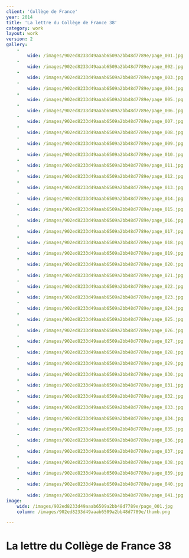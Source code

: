 ```yaml
---
client: 'Collège de France'
year: 2014
title: 'La lettre du Collège de France 38'
category: work
layout: work
version: 2
gallery:
    -
        wide: /images/902ed8233d49aaab6509a2bb48d7789e/page_001.jpg
    -
        wide: /images/902ed8233d49aaab6509a2bb48d7789e/page_002.jpg
    -
        wide: /images/902ed8233d49aaab6509a2bb48d7789e/page_003.jpg
    -
        wide: /images/902ed8233d49aaab6509a2bb48d7789e/page_004.jpg
    -
        wide: /images/902ed8233d49aaab6509a2bb48d7789e/page_005.jpg
    -
        wide: /images/902ed8233d49aaab6509a2bb48d7789e/page_006.jpg
    -
        wide: /images/902ed8233d49aaab6509a2bb48d7789e/page_007.jpg
    -
        wide: /images/902ed8233d49aaab6509a2bb48d7789e/page_008.jpg
    -
        wide: /images/902ed8233d49aaab6509a2bb48d7789e/page_009.jpg
    -
        wide: /images/902ed8233d49aaab6509a2bb48d7789e/page_010.jpg
    -
        wide: /images/902ed8233d49aaab6509a2bb48d7789e/page_011.jpg
    -
        wide: /images/902ed8233d49aaab6509a2bb48d7789e/page_012.jpg
    -
        wide: /images/902ed8233d49aaab6509a2bb48d7789e/page_013.jpg
    -
        wide: /images/902ed8233d49aaab6509a2bb48d7789e/page_014.jpg
    -
        wide: /images/902ed8233d49aaab6509a2bb48d7789e/page_015.jpg
    -
        wide: /images/902ed8233d49aaab6509a2bb48d7789e/page_016.jpg
    -
        wide: /images/902ed8233d49aaab6509a2bb48d7789e/page_017.jpg
    -
        wide: /images/902ed8233d49aaab6509a2bb48d7789e/page_018.jpg
    -
        wide: /images/902ed8233d49aaab6509a2bb48d7789e/page_019.jpg
    -
        wide: /images/902ed8233d49aaab6509a2bb48d7789e/page_020.jpg
    -
        wide: /images/902ed8233d49aaab6509a2bb48d7789e/page_021.jpg
    -
        wide: /images/902ed8233d49aaab6509a2bb48d7789e/page_022.jpg
    -
        wide: /images/902ed8233d49aaab6509a2bb48d7789e/page_023.jpg
    -
        wide: /images/902ed8233d49aaab6509a2bb48d7789e/page_024.jpg
    -
        wide: /images/902ed8233d49aaab6509a2bb48d7789e/page_025.jpg
    -
        wide: /images/902ed8233d49aaab6509a2bb48d7789e/page_026.jpg
    -
        wide: /images/902ed8233d49aaab6509a2bb48d7789e/page_027.jpg
    -
        wide: /images/902ed8233d49aaab6509a2bb48d7789e/page_028.jpg
    -
        wide: /images/902ed8233d49aaab6509a2bb48d7789e/page_029.jpg
    -
        wide: /images/902ed8233d49aaab6509a2bb48d7789e/page_030.jpg
    -
        wide: /images/902ed8233d49aaab6509a2bb48d7789e/page_031.jpg
    -
        wide: /images/902ed8233d49aaab6509a2bb48d7789e/page_032.jpg
    -
        wide: /images/902ed8233d49aaab6509a2bb48d7789e/page_033.jpg
    -
        wide: /images/902ed8233d49aaab6509a2bb48d7789e/page_034.jpg
    -
        wide: /images/902ed8233d49aaab6509a2bb48d7789e/page_035.jpg
    -
        wide: /images/902ed8233d49aaab6509a2bb48d7789e/page_036.jpg
    -
        wide: /images/902ed8233d49aaab6509a2bb48d7789e/page_037.jpg
    -
        wide: /images/902ed8233d49aaab6509a2bb48d7789e/page_038.jpg
    -
        wide: /images/902ed8233d49aaab6509a2bb48d7789e/page_039.jpg
    -
        wide: /images/902ed8233d49aaab6509a2bb48d7789e/page_040.jpg
    -
        wide: /images/902ed8233d49aaab6509a2bb48d7789e/page_041.jpg
image:
    wide: /images/902ed8233d49aaab6509a2bb48d7789e/page_001.jpg
    column: /images/902ed8233d49aaab6509a2bb48d7789e/thumb.png

---
```

# La lettre du Collège de France 38
